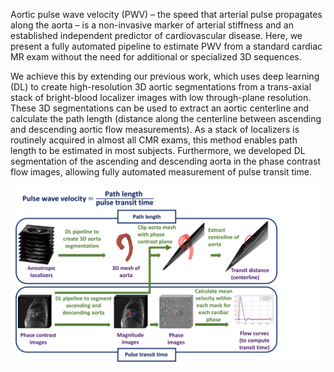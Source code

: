 Aortic pulse wave velocity (PWV) – the speed that arterial pulse propagates along the aorta – is a non-invasive marker of arterial stiffness and an established independent predictor of cardiovascular disease. Here, we present a fully automated pipeline to estimate PWV from a standard cardiac MR exam without the need for additional or specialized 3D sequences. 

We achieve this by extending our previous work, which uses deep learning (DL) to create high-resolution 3D aortic segmentations from a trans-axial stack of bright-blood localizer images with low through-plane resolution. These 3D segmentations can be used to extract an aortic centerline and calculate the path length (distance along the centerline between ascending and descending aortic flow measurements). As a stack of localizers is routinely acquired in almost all CMR exams, this method enables path length to be estimated in most subjects. Furthermore, we developed DL segmentation of the ascending and descending aorta in the phase contrast flow images, allowing fully automated measurement of pulse transit time. 

![Image description](PipelineOverview.png)

